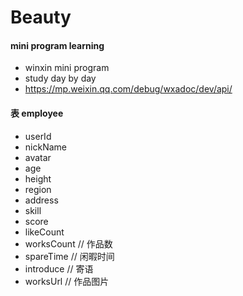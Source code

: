 # Beauty

#### mini program learning 
- winxin mini program
- study day by day
- https://mp.weixin.qq.com/debug/wxadoc/dev/api/


#### 表 employee
- userId
- nickName
- avatar
- age
- height
- region
- address
- skill
- score
- likeCount
- worksCount // 作品数
- spareTime  // 闲暇时间
- introduce  // 寄语
- worksUrl   // 作品图片
